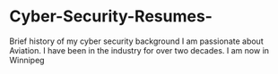 # Cyber-Security-Resumes-
Brief history of my cyber security background
I am passionate about Aviation. I have been in the industry for over two decades.
I am now in Winnipeg 

